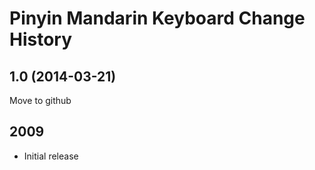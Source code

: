 Pinyin Mandarin Keyboard Change History
===========================================

1.0 (2014-03-21)
----------------------
Move to github

2009
----
* Initial release
